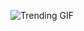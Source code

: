 
<!-- GIF_SECTION -->
![Trending GIF](https://media1.giphy.com/media/v1.Y2lkPThiYjIxNzcyNnF1bHRsOWg0cDBzY2dodzdiYjZwY2VkaGVud3FicDExMHA4NW1mcCZlcD12MV9naWZzX3NlYXJjaCZjdD1n/WQxhrCs2cHuyA/giphy.gif)
<!-- END_GIF_SECTION -->
